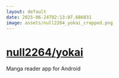 ```yaml
---
layout: default
date: 2025-06-24T02:13:07.686031
image: assets/null2264_yokai_cropped.png
---
```


# [null2264/yokai](https://github.com/null2264/yokai)

Manga reader app for Android

